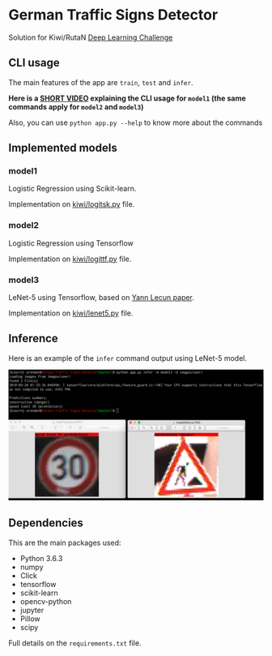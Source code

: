 # German Traffic Signs Detector

Solution for Kiwi/RutaN [Deep Learning Challenge](https://github.com/KiwiCampusChallenge/Kiwi-Campus-Challenge/blob/master/Deep-Learning-Challenge.md)

## CLI usage

The main features of the app are `train`, `test` and `infer`.

**Here is a [SHORT VIDEO](https://cl.ly/0d232o450U1t) explaining the CLI usage for `model1` (the same commands apply for `model2` and `model3`)**

Also, you can use `python app.py --help` to know more about the commands

## Implemented models

### model1
Logistic Regression using Scikit-learn.

Implementation on [kiwi/logitsk.py](kiwi/logitsk.py) file.

### model2
Logistic Regression using Tensorflow

Implementation on [kiwi/logittf.py](kiwi/logittf.py) file.

### model3
LeNet-5 using Tensorflow, based on [Yann Lecun paper](http://yann.lecun.com/exdb/publis/pdf/lecun-01a.pdf).

Implementation on [kiwi/lenet5.py](kiwi/lenet5.py) file.

## Inference
Here is an example of the `infer` command output using LeNet-5 model.

![infer output](reports/infer.png)

## Dependencies
This are the main packages used:

- Python 3.6.3
- numpy
- Click
- tensorflow
- scikit-learn
- opencv-python
- jupyter
- Pillow
- scipy

Full details on the `requirements.txt` file.